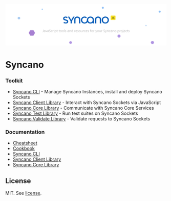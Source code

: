 ![](https://raw.githubusercontent.com/Syncano/art/96584ac4de2859d01fbd7f6ea84825779bd28cd5/syncano-node/repo-banner.png)

# Syncano

### Toolkit
- [Syncano CLI](packages/cli/readme.md) - Manage Syncano Instances, install and deploy Syncano Sockets
- [Syncano Client Library](packages/lib-js-client/docs/readme.md) - Interact with Syncano Sockets via JavaScript
- [Syncano Core Library](packages/lib-js-core/docs/readme.md) - Communicate with Syncano Core Services
- [Syncano Test Library](packages/lib-js-test/readme.md) - Run test suites on Syncano Sockets
- [Syncano Validate Library](packages/lib-js-validate/readme.md) - Validate requests to Syncano Sockets

### Documentation
- [Cheatsheet](https://cheatsheet.syncano.io)
- [Cookbook](https://cookbook.syncano.io/)
- [Syncano CLI](https://syncano.github.io/syncano-node-cli/#/)
- [Syncano Client Library](packages/lib-js-client/docs/readme.md)
- [Syncano Core Library](packages/lib-js-core/docs/readme.md)

## License

MIT. See [license](license.md).
